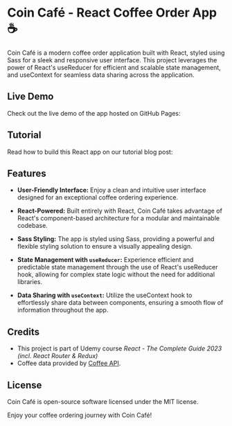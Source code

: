 # Coin Café - React Coffee Order App ☕️

Coin Café is a modern coffee order application built with React, styled using Sass for a sleek and responsive user interface. This project leverages the power of React's useReducer for efficient and scalable state management, and useContext for seamless data sharing across the application.

## Live Demo
Check out the live demo of the app hosted on GitHub Pages: 

## Tutorial
Read how to build this React app on our tutorial blog post: 

## Features
- **User-Friendly Interface:** Enjoy a clean and intuitive user interface designed for an exceptional coffee ordering experience.

- **React-Powered:** Built entirely with React, Coin Café takes advantage of React's component-based architecture for a modular and maintainable codebase.

- **Sass Styling:** The app is styled using Sass, providing a powerful and flexible styling solution to ensure a visually appealing design.

- **State Management with `useReducer`:** Experience efficient and predictable state management through the use of React's useReducer hook, allowing for complex state logic without the need for additional libraries.

- **Data Sharing with `useContext`:** Utilize the useContext hook to effortlessly share data between components, ensuring a smooth flow of information throughout the app.

## Credits
- This project is part of Udemy course *React - The Complete Guide 2023 (incl. React Router & Redux)*
- Coffee data provided by [Coffee API](https://sampleapis.com/api-list/coffee).

## License
Coin Café is open-source software licensed under the MIT license.

Enjoy your coffee ordering journey with Coin Café! 




